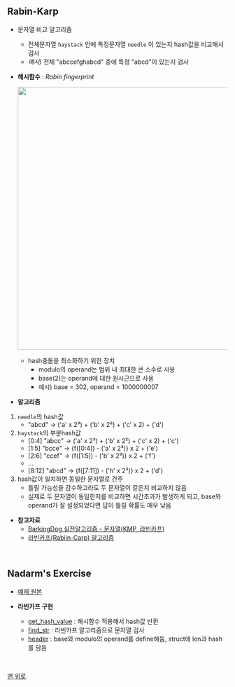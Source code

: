## Rabin-Karp
- 문자열 비교 알고리즘
    - 전체문자열 `haystack` 안에 특정문자열 `needle` 이 있는지 hash값을 비교해서 검사
    - _예시)_ 전체 "abccefghabcd" 중에 특정 "abcd"이 있는지 검사
- __해시함수__ : _Rabin fingerprint_ <br>
    <p><img src="https://user-images.githubusercontent.com/60066472/83149712-64850800-a135-11ea-84af-749dca6aa436.png" width="600"></p>  
    
    - hash충돌을 최소화하기 위한 장치
        - modulo의 operand는 범위 내 최대한 큰 소수로 사용
        - base(2)는 operand에 대한 원시근으로 사용
        - 예시) base = 302, operand = 1000000007
- __알고리즘__
1. `needle`의 hash값
    - "abcd" → ('a' x 2³) + ('b' x 2²) + ('c' x 2) + ('d')
2. `haystack`의 부분hash값
    - [0:4] "abcc" → ('a' x 2³) + ('b' x 2²) + ('c' x 2) + ('c')
    - [1:5] "bcce" → {f([0:4]) - ('a' x 2³)} x 2 + ('e')
    - [2:6] "ccef" → {f([1:5]) - ('b' x 2³)} x 2 + ('f')
    - ...
    - [8:12] "abcd" → {f([7:11]) - ('h' x 2³)} x 2 + ('d')
3. hash값이 일치하면 동일한 문자열로 간주
    - 틀릴 가능성을 감수하고라도 두 문자열이 같은지 비교하지 않음
    - 실제로 두 문자열이 동일한지를 비교하면 시간초과가 발생하게 되고, base와 operand가 잘 설정되었다면 답이 틀릴 확률도 매우 낮음

- __참고자료__
    - [BarkingDog 실전알고리즘 - 문자열(KMP, 라빈카프)](https://blog.encrypted.gg/857)
    - [라빈카프(Rabiin-Carp) 알고리즘](https://idea-sketch.tistory.com/24)
    
<br>

## Nadarm's Exercise
- [예제 원본](https://github.com/nadarm/42-algorithm/tree/master/hash/rabin_karp)

-  __라빈카프 구현__
    - [get_hash_value](./get_hash.c) : 해시함수 적용해서 hash값 반환
    - [find_str](./find_str.c) : 라빈카프 알고리즘으로 문자열 검사
    - [header](./rabin_karp.h) : base와 modulo의 operand를 define해둠, struct에 len과 hash를 담음
<br>

[맨 위로](#rabin-karp)
